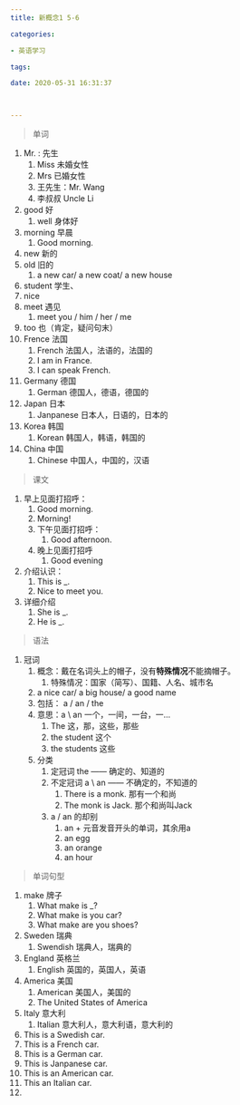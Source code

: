 ```yaml
---
title: 新概念1 5-6

categories: 

- 英语学习

tags: 

date: 2020-05-31 16:31:37



---
```


>单词

1. Mr. : 先生
   1. Miss 未婚女性
   2. Mrs 已婚女性
   3. 王先生：Mr. Wang
   4. 李叔叔 Uncle Li
2. good 好
   1. well 身体好
3. morning 早晨
   1. Good morning.
4. new 新的
5. old 旧的
   1. a new car/ a new coat/ a new house
6. student 学生、
7. nice 
8. meet 遇见
   1. meet you  / him / her / me
9. too 也（肯定，疑问句末）
10. Frence 法国
    1. French 法国人，法语的，法国的
    2. I am in France.
    3. I can speak French.
11. Germany 德国
    1. German 德国人，德语，德国的
12. Japan 日本
    1. Janpanese 日本人，日语的，日本的
13. Korea 韩国
    1. Korean 韩国人，韩语，韩国的
14. China 中国
    1. Chinese 中国人，中国的，汉语

> 课文

1. 早上见面打招呼：
   1. Good morning.
   2. Morning!
   3. 下午见面打招呼：
      1. Good afternoon.
   4. 晚上见面打招呼
      1. Good evening
2. 介绍认识：
   1. This is _.
   2. Nice to meet you.
3. 详细介绍
   1. She is _.
   2. He is _.

> 语法

1. 冠词
   1. 概念：戴在名词头上的帽子，没有**特殊情况**不能摘帽子。
      1. 特殊情况：国家（简写）、国籍、人名、城市名
   2. a nice car/ a big house/ a good name
   3. 包括： a / an / the
   4. 意思：a \ an  一个，一间，一台，一...
      1. The 这，那，这些，那些
      2. the student 这个
      3. the students 这些
   5. 分类
      1. 定冠词 the —— 确定的、知道的
      2. 不定冠词 a \ an  —— 不确定的，不知道的
         1. There is a monk. 那有一个和尚
         2. The monk is Jack.  那个和尚叫Jack
      3. a / an 的却别
         1.  an + 元音发音开头的单词，其余用a
            1. an egg
            2. an orange
            3. an hour

> 单词句型

1. make 牌子
   1. What make is _?
   2. What make is you car?
   3. What make are you shoes?
2. Sweden 瑞典
   1. Swendish 瑞典人，瑞典的
3. England 英格兰
   1. English 英国的，英国人，英语
4. America 美国
   1. American 美国人，美国的
   2. The United States of America
5. Italy 意大利
   1. Italian 意大利人，意大利语，意大利的
6. This is a Swedish car.
7. This is a French car.
8. This is a German car.
9. This is Janpanese car.
10. This is an American car.
11. This an Italian car.
12. 